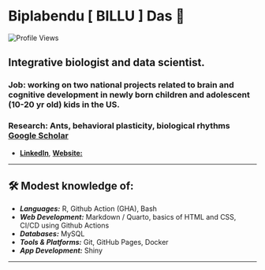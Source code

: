 # Biplabendu [ BILLU ] Das 🐜

![Profile Views](https://komarev.com/ghpvc/?username=biplabendu&color=blue)

## Integrative biologist and data scientist.

### **Job**: working on two national projects related to brain and cognitive development in newly born children and adolescent (10-20 yr old) kids in the US.

### Research: Ants, behavioral plasticity, biological rhythms [Google Scholar](https://scholar.google.co.in/citations?user=Xrx37IoAAAAJ&hl)

- [**LinkedIn**](https://linkedin.com/in/biplabendu), [**Website:**](https://biplabendu.github.io/homepage)

---

## 🛠️ Modest knowledge of:

- _**Languages:**_ R, Github Action (GHA), Bash
- _**Web Development:**_ Markdown / Quarto, basics of HTML and CSS, CI/CD using Github Actions
- _**Databases:**_ MySQL
- _**Tools & Platforms:**_ Git, GitHub Pages, Docker
- _**App Development:**_ Shiny

---
